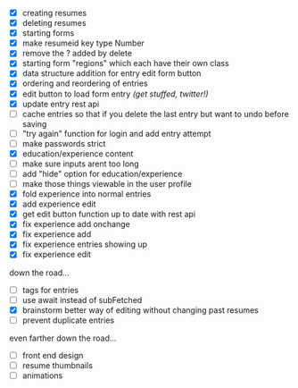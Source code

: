 - [x] creating resumes
- [x] deleting resumes
- [x] starting forms
- [x] make resumeid key type Number
- [x] remove the ? added by delete
- [x] starting form "regions" which each have their own class
- [x] data structure addition for entry edit form button
- [x] ordering and reordering of entries
- [x] edit button to load form entry *(get stuffed, twitter!)*
- [x] update entry rest api
- [ ] cache entries so that if you delete the last entry but want to undo before saving
- [ ] "try again" function for login and add entry attempt
- [ ] make passwords strict
- [x] education/experience content
- [ ] make sure inputs arent too long
- [ ] add "hide" option for education/experience
- [ ] make those things viewable in the user profile
- [x] fold experience into normal entries
- [x] add experience edit
- [x] get edit button function up to date with rest api
- [x] fix experience add onchange
- [x] fix experience add
- [x] fix experience entries showing up
- [x] fix experience edit

down the road...
- [ ] tags for entries
- [ ] use await instead of subFetched
- [x] brainstorm better way of editing without changing past resumes
- [ ] prevent duplicate entries

even farther down the road...
- [ ] front end design
- [ ] resume thumbnails
- [ ] animations